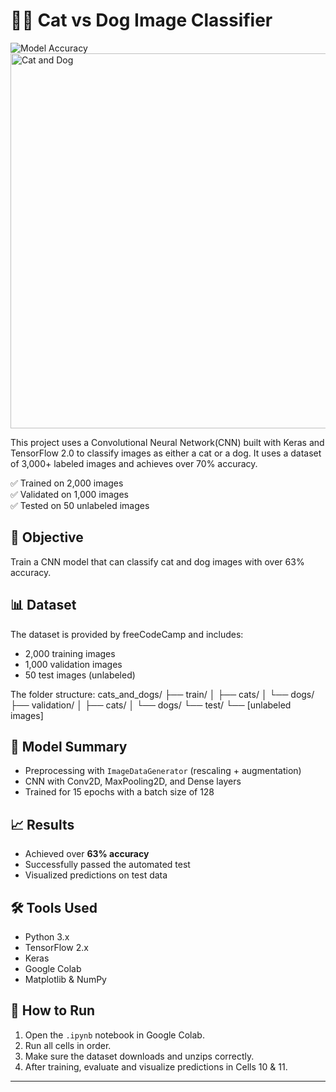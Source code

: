 # 🐶🐱 Cat vs Dog Image Classifier 

![Model Accuracy](https://img.shields.io/badge/accuracy-70%25-brightgreen)
<img src="https://upload.wikimedia.org/wikipedia/commons/thumb/1/15/2010-kodiak-benny.jpg/640px-2010-kodiak-benny.jpg" alt="Cat and Dog" width="600"/>

This project uses a Convolutional Neural Network(CNN) built with Keras and TensorFlow 2.0 to classify images as either a cat or a dog. It uses a dataset of 3,000+ labeled images and achieves over 70% accuracy.

✅ Trained on 2,000 images  
✅ Validated on 1,000 images  
✅ Tested on 50 unlabeled images  

## 🎯 Objective
Train a CNN model that can classify cat and dog images with over 63% accuracy.

## 📊 Dataset
The dataset is provided by freeCodeCamp and includes:
- 2,000 training images
- 1,000 validation images
- 50 test images (unlabeled)

The folder structure:
cats_and_dogs/
├── train/
│ ├── cats/
│ └── dogs/
├── validation/
│ ├── cats/
│ └── dogs/
└── test/
└── [unlabeled images]


## 🧪 Model Summary
- Preprocessing with `ImageDataGenerator` (rescaling + augmentation)
- CNN with Conv2D, MaxPooling2D, and Dense layers
- Trained for 15 epochs with a batch size of 128

## 📈 Results
- Achieved over **63% accuracy**
- Successfully passed the automated test
- Visualized predictions on test data

## 🛠 Tools Used
- Python 3.x
- TensorFlow 2.x
- Keras
- Google Colab
- Matplotlib & NumPy

## 🚀 How to Run
1. Open the `.ipynb` notebook in Google Colab.
2. Run all cells in order.
3. Make sure the dataset downloads and unzips correctly.
4. After training, evaluate and visualize predictions in Cells 10 & 11.

---


